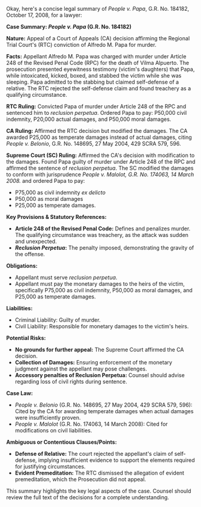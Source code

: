 Okay, here's a concise legal summary of *People v. Papa*, G.R. No. 184182, October 17, 2008, for a lawyer:

**Case Summary: *People v. Papa* (G.R. No. 184182)**

**Nature:** Appeal of a Court of Appeals (CA) decision affirming the Regional Trial Court's (RTC) conviction of Alfredo M. Papa for murder.

**Facts:**  Appellant Alfredo M. Papa was charged with murder under Article 248 of the Revised Penal Code (RPC) for the death of Vilma Alpuerto. The prosecution presented eyewitness testimony (victim's daughters) that Papa, while intoxicated, kicked, boxed, and stabbed the victim while she was sleeping.  Papa admitted to the stabbing but claimed self-defense of a relative. The RTC rejected the self-defense claim and found treachery as a qualifying circumstance.

**RTC Ruling:**  Convicted Papa of murder under Article 248 of the RPC and sentenced him to *reclusion perpetua*. Ordered Papa to pay: P50,000 civil indemnity, P20,000 actual damages, and P50,000 moral damages.

**CA Ruling:** Affirmed the RTC decision but modified the damages. The CA awarded P25,000 as temperate damages instead of actual damages, citing *People v. Belonio*, G.R. No. 148695, 27 May 2004, 429 SCRA 579, 596.

**Supreme Court (SC) Ruling:** Affirmed the CA's decision with modification to the damages. Found Papa guilty of murder under Article 248 of the RPC and affirmed the sentence of *reclusion perpetua*.  The SC modified the damages to conform with jurisprudence *People v. Malolot, G.R. No. 174063, 14 March 2008.* and ordered Papa to pay:
*   P75,000 as civil indemnity *ex delicto*
*   P50,000 as moral damages
*   P25,000 as temperate damages.

**Key Provisions & Statutory References:**

*   **Article 248 of the Revised Penal Code:** Defines and penalizes murder.  The qualifying circumstance was treachery, as the attack was sudden and unexpected.
*   ***Reclusion Perpetua*:** The penalty imposed, demonstrating the gravity of the offense.

**Obligations:**

*   Appellant must serve *reclusion perpetua*.
*   Appellant must pay the monetary damages to the heirs of the victim, specifically P75,000 as civil indemnity, P50,000 as moral damages, and P25,000 as temperate damages.

**Liabilities:**

*   Criminal Liability:  Guilty of murder.
*   Civil Liability:  Responsible for monetary damages to the victim's heirs.

**Potential Risks:**

*   **No grounds for further appeal:**  The Supreme Court affirmed the CA decision.
*   **Collection of Damages:**  Ensuring enforcement of the monetary judgment against the appellant may pose challenges.
*   **Accessory penalties of Reclusion Perpetua:** Counsel should advise regarding loss of civil rights during sentence.

**Case Law:**

*   *People v. Belonio* (G.R. No. 148695, 27 May 2004, 429 SCRA 579, 596):  Cited by the CA for awarding temperate damages when actual damages were insufficiently proven.
*   *People v. Malolot* (G.R. No. 174063, 14 March 2008): Cited for modifications on civil liabilities.

**Ambiguous or Contentious Clauses/Points:**

*   **Defense of Relative:** The court rejected the appellant's claim of self-defense, implying insufficient evidence to support the elements required for justifying circumstances.
*   **Evident Premeditation:** The RTC dismissed the allegation of evident premeditation, which the Prosecution did not appeal.

This summary highlights the key legal aspects of the case. Counsel should review the full text of the decisions for a complete understanding.
